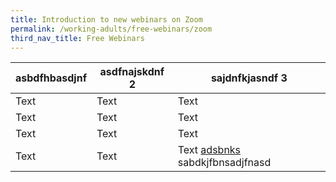 ```yaml
---
title: Introduction to new webinars on Zoom
permalink: /working-adults/free-webinars/zoom
third_nav_title: Free Webinars
---
```

| **asbdfhbasdjnf**| **asdfnajskdnf** 2 | **sajdnfkjasndf** 3 |
| -------- | -------- | -------- |
| Text     | Text     | Text     |
| Text     | Text     | Text     |
| Text     | Text     | Text     |
| Text     | Text     | Text [adsbnks](govtech.gov.sg) sabdkjfbnsadjfnasd     |

